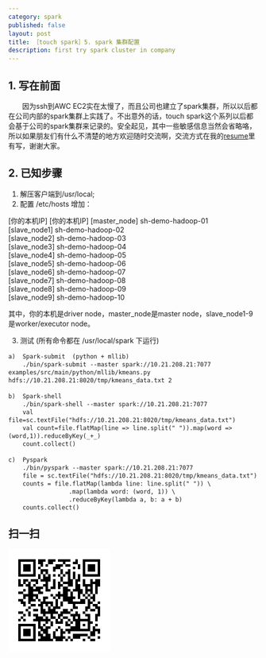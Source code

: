 ```yaml
---
category: spark
published: false
layout: post
title: ［touch spark］5. spark 集群配置
description: first try spark cluster in company
---  
```



##   
## 1. 写在前面  
　　因为ssh到AWC EC2实在太慢了，而且公司也建立了spark集群，所以以后都在公司内部的spark集群上实践了。不出意外的话，touch spark这个系列以后都会基于公司的spark集群来记录的。安全起见，其中一些敏感信息当然会省略咯，所以如果朋友们有什么不清楚的地方欢迎随时交流啊，交流方式在我的[resume](../resume/)里有写，谢谢大家。  

##   
## 2. 已知步骤  

1. 解压客户端到/usr/local;
2. 配置 /etc/hosts 增加：  

[你的本机IP]    [你的本机IP]
[master_node]    sh-demo-hadoop-01  
[slave_node1]    sh-demo-hadoop-02  
[slave_node2]    sh-demo-hadoop-03  
[slave_node3]    sh-demo-hadoop-04  
[slave_node4]    sh-demo-hadoop-05  
[slave_node5]    sh-demo-hadoop-06  
[slave_node6]    sh-demo-hadoop-07  
[slave_node7]    sh-demo-hadoop-08  
[slave_node8]    sh-demo-hadoop-09  
[slave_node9]    sh-demo-hadoop-10  

其中，你的本机是driver node，master_node是master node，slave_node1-9是worker/executor node。

3. 测试 (所有命令都在 /usr/local/spark 下运行)  

```
a)  Spark-submit  (python + mllib)
    ./bin/spark-submit --master spark://10.21.208.21:7077  examples/src/main/python/mllib/kmeans.py hdfs://10.21.208.21:8020/tmp/kmeans_data.txt 2

b)  Spark-shell
    ./bin/spark-shell --master spark://10.21.208.21:7077
	val file=sc.textFile("hdfs://10.21.208.21:8020/tmp/kmeans_data.txt")
	val count=file.flatMap(line => line.split(" ")).map(word => (word,1)).reduceByKey(_+_)
	count.collect() 

c)  Pyspark
    ./bin/pyspark --master spark://10.21.208.21:7077
 	file = sc.textFile("hdfs://10.21.208.21:8020/tmp/kmeans_data.txt")
	counts = file.flatMap(lambda line: line.split(" ")) \
             	 .map(lambda word: (word, 1)) \
             	 .reduceByKey(lambda a, b: a + b)
	counts.collect()
```  



## 扫一扫     

![2014-12-10-first-try-spark-in-company.md](../../images/share/2014-12-10-first-try-spark-in-company.md.jpg)